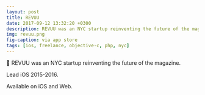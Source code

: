 ```yaml
---
layout: post
title: REVUU
date: 2017-09-12 13:32:20 +0300
description: REVUU was an NYC startup reinventing the future of the magazine.
img: revuu.png
fig-caption: via app store
tags: [ios, freelance, objective-c, php, nyc]
---
```


📕 REVUU was an NYC startup reinventing the future of the magazine.

Lead iOS 2015-2016.

Available on iOS and Web.